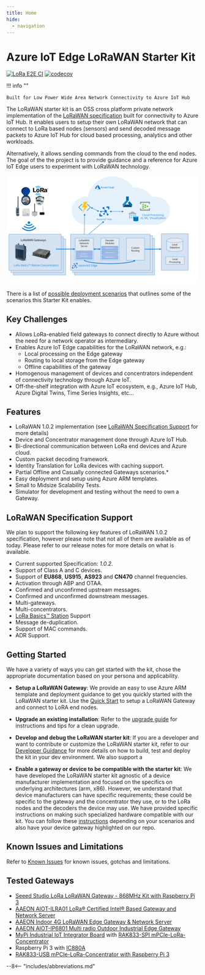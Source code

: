 ```yaml
---
title: Home
hide:
  - navigation
---
```

<!-- markdownlint-disable MD025 -->
<!-- markdown-link-check-disable -->
# Azure IoT Edge LoRaWAN Starter Kit

[![LoRa E2E CI](https://github.com/Azure/iotedge-lorawan-starterkit/actions/workflows/e2e-ci.yaml/badge.svg?branch=dev)](https://github.com/Azure/iotedge-lorawan-starterkit/actions/workflows/e2e-ci.yaml)
[![codecov](https://codecov.io/gh/Azure/iotedge-lorawan-starterkit/branch/dev/graph/badge.svg)](https://codecov.io/gh/Azure/iotedge-lorawan-starterkit)

<!-- markdown-link-check-enable -->

!!! info ""

    Built for Low Power Wide Area Network Connectivity to Azure IoT Hub

The LoRaWAN starter kit is an OSS cross platform private network implementation
of the [LoRaWAN specification](https://lora-alliance.org/resource_hub/lorawan-specification-v1-0-2/)
built for connectivity to Azure IoT Hub. It enables users to setup their own
LoRaWAN network that can connect to LoRa based nodes (sensors) and send decoded
message packets to Azure IoT Hub for cloud based processing, analytics and other
workloads.

Alternatively, it allows sending commands from the cloud to the end
nodes. The goal of the the project is to provide guidance and a reference for
Azure IoT Edge users to experiment with LoRaWAN technology.

![Architecture](images/EdgeArchitecture.png)

There is a list of [possible deployment scenarios](user-guide/deployment-scenarios.md)
that outlines some of the scenarios this Starter Kit enables.

## Key Challenges

- Allows LoRa-enabled field gateways to connect directly to Azure without the need for a network operator as intermediary.
- Enables Azure IoT Edge capabilities for the LoRaWAN network, e.g.:
  - Local processing on the Edge gateway
  - Routing to local storage from the Edge gateway
  - Offline capabilities of the gateway
- Homogenous management of devices and concentrators independent of connectivity technology through Azure IoT.
- Off-the-shelf integration with Azure IoT ecosystem, e.g., Azure IoT Hub, Azure Digital Twins, Time Series Insights, etc...

## Features

- LoRaWAN 1.0.2 implementation
(see [LoRaWAN Specification Support](#LoRaWAN-1.0.2-Specification-Support)
for more details)
- Device and Concentrator management done through Azure IoT Hub.
- Bi-directional communication between LoRa end devices and Azure cloud.
- Custom packet decoding framework.
- Identity Translation for LoRa devices with caching support.
- Partial Offline and Casually connected Gateways scenarios.*
- Easy deployment and setup using Azure ARM templates.
- Small to Midsize Scalability Tests.
- Simulator for development and testing without the need to own a Gateway.

## LoRaWAN Specification Support

We plan to support the following key features of LoRaWAN 1.0.2 specification,
however please note that not all of them are available as of today. Please refer
to our release notes for more details on what is available.

- Current supported Specification: *1.0.2*.
- Support of Class A and C devices.
- Support of **EU868**, **US915**, **AS923** and **CN470** channel frequencies.
- Activation through ABP and OTAA.
- Confirmed and unconfirmed upstream messages.
- Confirmed and unconfirmed downstream messages.
- Multi-gateways.
- Multi-concentrators.
- [LoRa Basics™ Station](https://github.com/lorabasics/basicstation) Support
- Message de-duplication.
- Support of MAC commands.
- ADR Support.

## Getting Started

We have a variety of ways you can  get started with the kit, chose the
appropriate documentation based on your persona and applicability.

- **Setup a LoRaWAN Gateway**: We provide an easy to use Azure ARM template and
deployment guidance to get you quickly started with the LoRaWAN starter kit.
Use the [Quick Start](quickstart.md) to setup a LoRaWAN Gateway and
connect to LoRA end nodes.
- **Upgrade an existing installation**:
Refer to the [upgrade guide](user-guide/upgrade.md) for instructions and tips for a
clean upgrade.
- **Develop and debug the LoRaWAN starter kit**: If you are a developer and want
to contribute or customize the LoRaWAN starter kit, refer to our
[Developer Guidance](user-guide/devguide.md) for more details on how to build, test
and deploy the kit in your dev environment. We also support a

- **Enable a gateway or device to be compatible with the starter kit**: We have
developed the LoRaWAN starter kit agnostic of a device manufacturer
implementation and focused on the specifics on underlying architectures
(arm, x86). However, we understand that device manufacturers can have specific
requirements; these could be specific to the gateway and the concentrator
they use, or to the LoRa nodes and the decoders the device may use. We have
provided specific instructions on making such specialized hardware compatible
with our kit. You can follow these [instructions](user-guide/partner.md) depending on
your scenarios and also have your device gateway highlighted on our repo.

## Known Issues and Limitations

Refer to [Known Issues](issues.md) for known issues, gotchas and
limitations.

## Tested Gateways

- [Seeed Studio LoRa LoRaWAN Gateway - 868MHz Kit with Raspberry Pi 3](https://www.seeedstudio.com/LoRa-LoRaWAN-Gateway-868MHz-Kit-with-Raspberry-Pi-3.html)
- [AAEON AIOT-ILRA01 LoRa® Certified Intel® Based Gateway and Network Server](https://www.aaeon.com/en/p/intel-lora-gateway-system-server)
- [AAEON Indoor 4G LoRaWAN Edge Gateway & Network Server](https://www.industrialgateways.eu/UPS-IoT-EDGE-LoRa)
- [AAEON AIOT-IP6801 Multi radio Outdoor Industrial Edge Gateway](https://www.aaeon.com/en/p/iot-gateway-systems-aiot-ip6801)
- [MyPi Industrial IoT Integrator Board](http://www.embeddedpi.com/integrator-board)
with [RAK833-SPI mPCIe-LoRa-Concentrator](http://www.embeddedpi.com/iocards)
- Raspberry Pi 3 with [IC880A](https://wireless-solutions.de/products/radiomodules/ic880a.html)
- [RAK833-USB mPCIe-LoRa-Concentrator with Raspberry Pi 3](https://github.com/Ellerbach/lora_gateway/tree/a31d80bf93006f33c2614205a6845b379d032c57)

<!-- markdownlint-enable MD025 -->
--8<-- "includes/abbreviations.md"

